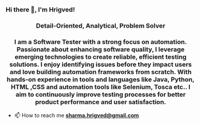 ### Hi there 👋, I'm Hrigved!

<h3 align="center">Detail-Oriented, Analytical, Problem Solver</h3>
<h3 align="center">I am a Software Tester with a strong focus on automation. Passionate about enhancing software quality, I leverage emerging technologies to create reliable, efficient testing solutions. I enjoy identifying issues before they impact users and love building automation frameworks from scratch. With hands-on experience in tools and languages like Java, Python, HTML ,CSS and automation tools like Selenium, Tosca etc.. I aim to continuously improve testing processes for better product performance and user satisfaction.</h3>

- 📫 How to reach me **sharma.hrigved@gmail.com**

